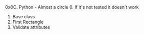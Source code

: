 0x0C. Python - Almost a circle
0. If it's not tested it doesn't work
1. Base class
2. First Rectangle
3. Validate attributes
